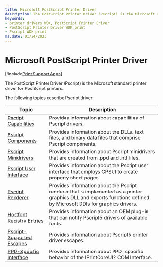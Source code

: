 ```yaml
---
title: Microsoft PostScript Printer Driver
description: The PostScript Printer Driver (Pscript) is the Microsoft standard printer driver for PostScript printers.
keywords:
- printer drivers WDK, PostScript Printer Driver
- PostScript Printer Driver WDK print
- Pscript WDK print
ms.date: 01/24/2023
---
```


# Microsoft PostScript Printer Driver

[!include[Print Support Apps](../includes/print-support-apps.md)]

The PostScript Printer Driver (Pscript) is the Microsoft standard printer driver for PostScript printers.

The following topics describe Pscript driver:

| Topic | Description |
|--|--|
| [Pscript Capabilities](pscript-capabilities.md) | Provides information about capabilities of Pscript drivers. |
| [Pscript Components](pscript-components.md) | Provides information about the DLLs, text files, and binary data files that comprise Pscript components. |
| [Pscript Minidrivers](pscript-minidrivers.md) | Provides information about Pscript minidrivers that are created from .ppd and .ntf files. |
| [Pscript User Interface](pscript-user-interface.md) | Provides information about the Pscript user interface that employs CPSUI to create property sheet pages. |
| [Pscript Renderer](pscript-renderer.md) | Provides information about the Pscript renderer that is implemented as a printer graphics DLL and exports functions defined by Microsoft DDIs for graphics drivers. |
| [Hostfont Registry Entries](hostfont-registry-entries.md) | Provides information about an OEM plug-in that can notify Pscript5 drivers of available fonts. |
| [Pscript-Supported Escapes](pscript-supported-escapes.md) | Provides information about Pscript5 printer driver escapes. |
| [PPD-Specific Interface](ppd-specific-interface.md) | Provides information about PPD-specific behavior of the IPrintCoreUI2 COM Interface. |
